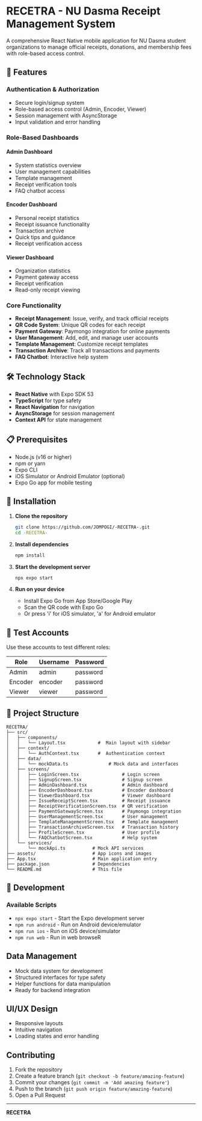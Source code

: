 # RECETRA - NU Dasma Receipt Management System

A comprehensive React Native mobile application for NU Dasma student organizations to manage official receipts, donations, and membership fees with role-based access control.

## 🚀 Features

### **Authentication & Authorization**
- Secure login/signup system
- Role-based access control (Admin, Encoder, Viewer)
- Session management with AsyncStorage
- Input validation and error handling

### **Role-Based Dashboards**

#### **Admin Dashboard**
- System statistics overview
- User management capabilities
- Template management
- Receipt verification tools
- FAQ chatbot access

#### **Encoder Dashboard**
- Personal receipt statistics
- Receipt issuance functionality
- Transaction archive
- Quick tips and guidance
- Receipt verification access

#### **Viewer Dashboard**
- Organization statistics
- Payment gateway access
- Receipt verification
- Read-only receipt viewing

### **Core Functionality**
- **Receipt Management**: Issue, verify, and track official receipts
- **QR Code System**: Unique QR codes for each receipt
- **Payment Gateway**: Paymongo integration for online payments
- **User Management**: Add, edit, and manage user accounts
- **Template Management**: Customize receipt templates
- **Transaction Archive**: Track all transactions and payments
- **FAQ Chatbot**: Interactive help system


## 🛠️ Technology Stack

- **React Native** with Expo SDK 53
- **TypeScript** for type safety
- **React Navigation** for navigation
- **AsyncStorage** for session management
- **Context API** for state management

## 📋 Prerequisites

- Node.js (v16 or higher)
- npm or yarn
- Expo CLI
- iOS Simulator or Android Emulator (optional)
- Expo Go app for mobile testing

## 🚀 Installation

1. **Clone the repository**
   ```bash
   git clone https://github.com/JOMPOGI/-RECETRA-.git
   cd -RECETRA-
   ```

2. **Install dependencies**
   ```bash
   npm install
   ```

3. **Start the development server**
   ```bash
   npx expo start
   ```

4. **Run on your device**
   - Install Expo Go from App Store/Google Play
   - Scan the QR code with Expo Go
   - Or press 'i' for iOS simulator, 'a' for Android emulator

## 👥 Test Accounts

Use these accounts to test different roles:

| Role | Username | Password |
|------|----------|----------|
| Admin | admin | password |
| Encoder | encoder | password |
| Viewer | viewer | password |

## 📁 Project Structure

```
RECETRA/
├── src/
│   ├── components/
│   │   └── Layout.tsx            #  Main layout with sidebar
│   ├── context/
│   │   └── AuthContext.tsx       #  Authentication context
│   ├── data/
│   │   └── mockData.ts               # Mock data and interfaces
│   ├── screens/
│   │   ├── LoginScreen.tsx                # Login screen
│   │   ├── SignupScreen.tsx               # Signup screen
│   │   ├── AdminDashboard.tsx             # Admin dashboard
│   │   ├── EncoderDashboard.tsx           # Encoder dashboard
│   │   ├── ViewerDashboard.tsx            # Viewer dashboard
│   │   ├── IssueReceiptScreen.tsx         # Receipt issuance
│   │   ├── ReceiptVerificationScreen.tsx  # QR verification
│   │   ├── PaymentGatewayScreen.tsx       # Paymongo integration
│   │   ├── UserManagementScreen.tsx       # User management
│   │   ├── TemplateManagementScreen.tsx   # Template management
│   │   ├── TransactionArchiveScreen.tsx   # Transaction history
│   │   ├── ProfileScreen.tsx              # User profile
│   │   └── FAQChatbotScreen.tsx           # Help system
│   └── services/
│       └── mockApi.ts          # Mock API services
├── assets/                     # App icons and images
├── App.tsx                     # Main application entry
├── package.json                # Dependencies
└── README.md                   # This file
```

## 🔧 Development

### **Available Scripts**

- `npx expo start` - Start the Expo development server
- `npm run android` - Run on Android device/emulator
- `npm run ios` - Run on iOS device/simulator
- `npm run web` - Run in web browseR


## Data Management

- Mock data system for development
- Structured interfaces for type safety
- Helper functions for data manipulation
- Ready for backend integration

##  UI/UX Design
- Responsive layouts
- Intuitive navigation
- Loading states and error handling

## Contributing

1. Fork the repository
2. Create a feature branch (`git checkout -b feature/amazing-feature`)
3. Commit your changes (`git commit -m 'Add amazing feature'`)
4. Push to the branch (`git push origin feature/amazing-feature`)
5. Open a Pull Request


---

**RECETRA** 
